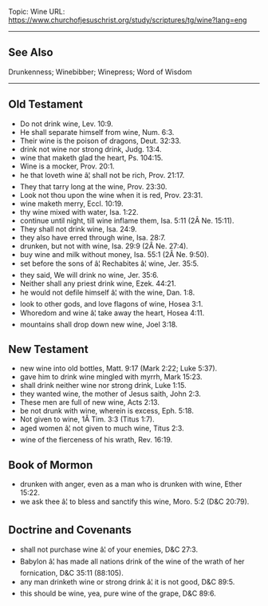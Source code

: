 Topic: Wine
URL: https://www.churchofjesuschrist.org/study/scriptures/tg/wine?lang=eng

---

## See Also

Drunkenness; Winebibber; Winepress; Word of Wisdom

---

## Old Testament

- Do not drink wine, Lev. 10:9.
- He shall separate himself from wine, Num. 6:3.
- Their wine is the poison of dragons, Deut. 32:33.
- drink not wine nor strong drink, Judg. 13:4.
- wine that maketh glad the heart, Ps. 104:15.
- Wine is a mocker, Prov. 20:1.
- he that loveth wine â¦ shall not be rich, Prov. 21:17.
- They that tarry long at the wine, Prov. 23:30.
- Look not thou upon the wine when it is red, Prov. 23:31.
- wine maketh merry, Eccl. 10:19.
- thy wine mixed with water, Isa. 1:22.
- continue until night, till wine inflame them, Isa. 5:11 (2Â Ne. 15:11).
- They shall not drink wine, Isa. 24:9.
- they also have erred through wine, Isa. 28:7.
- drunken, but not with wine, Isa. 29:9 (2Â Ne. 27:4).
- buy wine and milk without money, Isa. 55:1 (2Â Ne. 9:50).
- set before the sons of â¦ Rechabites â¦ wine, Jer. 35:5.
- they said, We will drink no wine, Jer. 35:6.
- Neither shall any priest drink wine, Ezek. 44:21.
- he would not defile himself â¦ with the wine, Dan. 1:8.
- look to other gods, and love flagons of wine, Hosea 3:1.
- Whoredom and wine â¦ take away the heart, Hosea 4:11.
- mountains shall drop down new wine, Joel 3:18.

## New Testament

- new wine into old bottles, Matt. 9:17 (Mark 2:22; Luke 5:37).
- gave him to drink wine mingled with myrrh, Mark 15:23.
- shall drink neither wine nor strong drink, Luke 1:15.
- they wanted wine, the mother of Jesus saith, John 2:3.
- These men are full of new wine, Acts 2:13.
- be not drunk with wine, wherein is excess, Eph. 5:18.
- Not given to wine, 1Â Tim. 3:3 (Titus 1:7).
- aged women â¦ not given to much wine, Titus 2:3.
- wine of the fierceness of his wrath, Rev. 16:19.

## Book of Mormon

- drunken with anger, even as a man who is drunken with wine, Ether 15:22.
- we ask thee â¦ to bless and sanctify this wine, Moro. 5:2 (D&C 20:79).

## Doctrine and Covenants

- shall not purchase wine â¦ of your enemies, D&C 27:3.
- Babylon â¦ has made all nations drink of the wine of the wrath of her fornication, D&C 35:11 (88:105).
- any man drinketh wine or strong drink â¦ it is not good, D&C 89:5.
- this should be wine, yea, pure wine of the grape, D&C 89:6.

